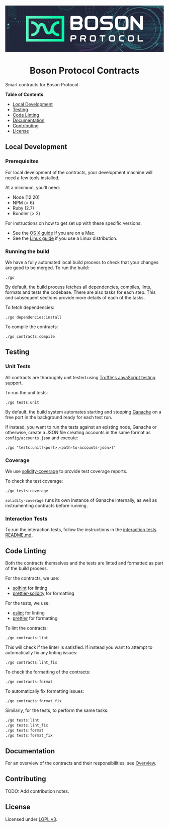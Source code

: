 [![banner](docs/assets/banner.png)](https://bosonprotocol.io)

<h1 align="center">Boson Protocol Contracts</h1>

Smart contracts for Boson Protocol.

**Table of Contents**

- [Local Development](#local-development)
- [Testing](#testing)
- [Code Linting](#code-linting)
- [Documentation](#documentation)
- [Contributing](#contributing)
- [License](#license)

## Local Development

### Prerequisites

For local development of the contracts, your development machine will need a few
tools installed.

At a minimum, you'll need:
* Node (12.20)
* NPM (> 6)
* Ruby (2.7)
* Bundler (> 2)

For instructions on how to get set up with these specific versions:
* See the [OS X guide](docs/setup/osx.md) if you are on a Mac.
* See the [Linux guide](docs/setup/linux.md) if you use a Linux distribution.

### Running the build

We have a fully automated local build process to check that your changes are
good to be merged. To run the build:

```shell script
./go
````

By default, the build process fetches all dependencies, compiles, lints, 
formats and tests the codebase. There are also tasks for each step. This and
subsequent sections provide more details of each of the tasks.

To fetch dependencies:

```shell script
./go dependencies:install
```

To compile the contracts:

```shell script
./go contracts:compile
```

## Testing

### Unit Tests

All contracts are thoroughly unit tested using 
[Truffle's JavaScript testing](https://www.trufflesuite.com/docs/truffle/testing/writing-tests-in-javascript) 
support.

To run the unit tests:

```shell script
./go tests:unit
```

By default, the build system automates starting and stopping 
[Ganache](https://www.trufflesuite.com/docs/ganache/overview) on a free port in
the background ready for each test run.

If instead, you want to run the tests against an existing node, Ganache or
otherwise, create a JSON file creating accounts in the same format as
`config/accounts.json` and execute:

```shell script
./go "tests:unit[<port>,<path-to-accounts-json>]"
```

### Coverage

We use [solidity-coverage](https://github.com/sc-forks/solidity-coverage) to 
provide test coverage reports. 

To check the test coverage: 

```shell script 
./go tests:coverage
```

`solidity-coverage` runs its own instance of Ganache internally, as well as
instrumenting contracts before running.

### Interaction Tests

To run the interaction tests, follow the instructions in the
[interaction tests README.md](testUserInteractions/README.md).

## Code Linting

Both the contracts themselves and the tests are linted and formatted as part of
the build process.

For the contracts, we use:
* [solhint](https://protofire.github.io/solhint/) for linting
* [prettier-solidity](https://github.com/prettier-solidity/prettier-plugin-solidity)
  for formatting

For the tests, we use:
* [eslint](https://eslint.org/) for linting
* [prettier](https://prettier.io/) for formatting

To lint the contracts:

```shell script
./go contracts:lint
```

This will check if the linter is satisfied. If instead you want to attempt to
automatically fix any linting issues:

```shell script
./go contracts:lint_fix
```

To check the formatting of the contracts:

```shell script
./go contracts:format
```

To automatically fix formatting issues:

```shell script
./go contracts:format_fix
```

Similarly, for the tests, to perform the same tasks:

```shell script
./go tests:lint
./go tests:lint_fix
./go tests:format
./go tests:format_fix
```

## Documentation

For an overview of the contracts and their responsibilities, see 
[Overview](docs/contracts/overview.md).

## Contributing

TODO: Add contribution notes.

## License

Licensed under [LGPL v3](LICENSE).
